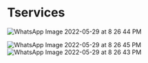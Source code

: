 # Tservices
![WhatsApp Image 2022-05-29 at 8 26 44 PM](https://user-images.githubusercontent.com/66842404/170876154-a4c6d60d-b11a-498c-9eb6-6dab2cc66535.jpeg)

![WhatsApp Image 2022-05-29 at 8 26 45 PM](https://user-images.githubusercontent.com/66842404/170876580-548757dc-5f18-45b7-a241-913efe893f3b.jpeg)
![WhatsApp Image 2022-05-29 at 8 26 43 PM](https://user-images.githubusercontent.com/66842404/170876679-61cf2807-6326-4f9f-a183-341380f75225.jpeg)
